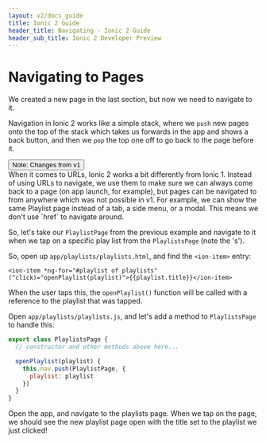 ```yaml
---
layout: v2/docs_guide
title: Ionic 2 Guide
header_title: Navigating - Ionic 2 Guide
header_sub_title: Ionic 2 Developer Preview
---
```


<h1 class="title">Navigating to Pages</h1>


We created a new page in the last section, but now we need to navigate to it.

Navigation in Ionic 2 works like a simple stack, where we `push` new pages onto the
top of the stack which takes us forwards in the app and shows a back button,
and then we `pop` the top one off to go back to the page before it.

<div class="note">
  <button primary small outline>Note: Changes from v1</button>
  <div class="info">
    When it comes to URLs, Ionic 2 works a bit differently from Ionic 1. Instead of using
    URLs to navigate, we use them to make sure we can always come back to a page (on app launch, for example),
    but pages can be navigated to from anywhere which was not possible in v1. For example, we can
    show the same Playlist page instead of a tab, a side menu, or a modal. This means we
    don't use `href` to navigate around.
  </div>
</div>

So, let's take our `PlaylistPage` from the previous example and navigate to it
when we tap on a specific play list from the `PlaylistsPage` (note the 's').

So, open up `app/playlists/playlists.html`, and find the `<ion-item>` entry:

```
<ion-item *ng-for="#playlist of playlists" (^click)="openPlaylist(playlist)">{{playlist.title}}</ion-item>
```

When the user taps this, the `openPlaylist()` function will be called with a reference to the playlist that was tapped.

Open `app/playlists/playlists.js`, and let's add a method to `PlaylistsPage` to handle this:

```javascript
export class PlaylistsPage {
  // constructor and other methods above here...

  openPlaylist(playlist) {
    this.nav.push(PlaylistPage, {
      playlist: playlist
    })
  }
}
```

Open the app, and navigate to the playlists page. When we tap on the page, we should see the new playlist page open with the title set to the playlist we just clicked!
